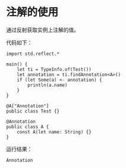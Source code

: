 # 注解的使用

通过反射获取实例上注解的值。

代码如下：
<!-- verify -->

```cangjie
import std.reflect.*

main() {
    let ti = TypeInfo.of(Test())
    let annotation = ti.findAnnotation<A>()
    if (let Some(a) <- annotation) {
        println(a.name)
    }
}

@A["Annotation"]
public class Test {}

@Annotation
public class A {
    const A(let name: String) {}
}
```

运行结果：

```text
Annotation
```
